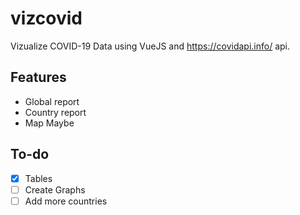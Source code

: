 # vizcovid
Vizualize COVID-19 Data using VueJS and https://covidapi.info/ api.

## Features
- Global report
- Country report
- Map Maybe

## To-do

- [x] Tables
- [ ] Create Graphs
- [ ] Add more countries
